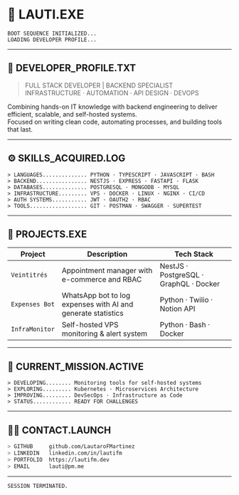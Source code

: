 # 💾 LAUTI.EXE

```
BOOT SEQUENCE INITIALIZED...
LOADING DEVELOPER PROFILE...
```

---

## 🧠 DEVELOPER_PROFILE.TXT

> FULL STACK DEVELOPER | BACKEND SPECIALIST  
> INFRASTRUCTURE · AUTOMATION · API DESIGN · DEVOPS  

Combining hands-on IT knowledge with backend engineering to deliver efficient, scalable, and self-hosted systems.  
Focused on writing clean code, automating processes, and building tools that last.

---

## ⚙️ SKILLS_ACQUIRED.LOG

```
> LANGUAGES.............. PYTHON · TYPESCRIPT · JAVASCRIPT · BASH
> BACKEND................ NESTJS · EXPRESS · FASTAPI · FLASK
> DATABASES.............. POSTGRESQL · MONGODB · MYSQL
> INFRASTRUCTURE......... VPS · DOCKER · LINUX · NGINX · CI/CD
> AUTH SYSTEMS........... JWT · OAUTH2 · RBAC
> TOOLS.................. GIT · POSTMAN · SWAGGER · SUPERTEST
```

---

## 📂 PROJECTS.EXE

| Project         | Description                                                             | Tech Stack                            |
|----------------|-------------------------------------------------------------------------|----------------------------------------|
| `Veintitrés`    | Appointment manager with e-commerce and RBAC                            | NestJS · PostgreSQL · GraphQL · Docker |
| `Expenses Bot`  | WhatsApp bot to log expenses with AI and generate statistics            | Python · Twilio · Notion API           |
| `InfraMonitor`  | Self-hosted VPS monitoring & alert system                               | Python · Bash · Docker                 |

---

## 🚀 CURRENT_MISSION.ACTIVE

```
> DEVELOPING........ Monitoring tools for self-hosted systems
> EXPLORING......... Kubernetes · Microservices Architecture
> IMPROVING......... DevSecOps · Infrastructure as Code
> STATUS............ READY FOR CHALLENGES
```

---

## 👨‍💻 CONTACT.LAUNCH

```bash
> GITHUB     github.com/LautaroFMartinez
> LINKEDIN   linkedin.com/in/lautifm
> PORTFOLIO  https://lautifm.dev
> EMAIL      lauti@pm.me
```

---

```
SESSION TERMINATED.
```
